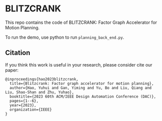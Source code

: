 # BLITZCRANK

This repo contains the code of  BLITZCRANK: Factor Graph Accelerator for Motion Planning.

To run the demo, use python to run `planning_back_end.py`.

## Citation

If you think this work is useful in your research, please consider cite our paper:
```
@inproceedings{hao2023blitzcrank,
  title={Blitzcrank: Factor graph accelerator for motion planning},
  author={Hao, Yuhui and Gan, Yiming and Yu, Bo and Liu, Qiang and Liu, Shao-Shan and Zhu, Yuhao},
  booktitle={2023 60th ACM/IEEE Design Automation Conference (DAC)},
  pages={1--6},
  year={2023},
  organization={IEEE}
}
```







